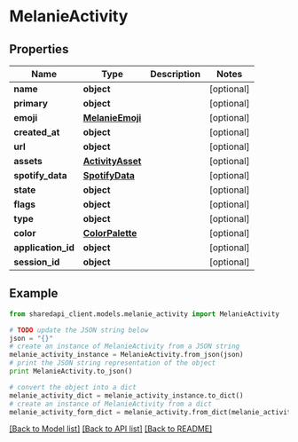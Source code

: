 # MelanieActivity


## Properties
Name | Type | Description | Notes
------------ | ------------- | ------------- | -------------
**name** | **object** |  | [optional] 
**primary** | **object** |  | [optional] 
**emoji** | [**MelanieEmoji**](MelanieEmoji.md) |  | [optional] 
**created_at** | **object** |  | [optional] 
**url** | **object** |  | [optional] 
**assets** | [**ActivityAsset**](ActivityAsset.md) |  | [optional] 
**spotify_data** | [**SpotifyData**](SpotifyData.md) |  | [optional] 
**state** | **object** |  | [optional] 
**flags** | **object** |  | [optional] 
**type** | **object** |  | [optional] 
**color** | [**ColorPalette**](ColorPalette.md) |  | [optional] 
**application_id** | **object** |  | [optional] 
**session_id** | **object** |  | [optional] 

## Example

```python
from sharedapi_client.models.melanie_activity import MelanieActivity

# TODO update the JSON string below
json = "{}"
# create an instance of MelanieActivity from a JSON string
melanie_activity_instance = MelanieActivity.from_json(json)
# print the JSON string representation of the object
print MelanieActivity.to_json()

# convert the object into a dict
melanie_activity_dict = melanie_activity_instance.to_dict()
# create an instance of MelanieActivity from a dict
melanie_activity_form_dict = melanie_activity.from_dict(melanie_activity_dict)
```
[[Back to Model list]](../README.md#documentation-for-models) [[Back to API list]](../README.md#documentation-for-api-endpoints) [[Back to README]](../README.md)


